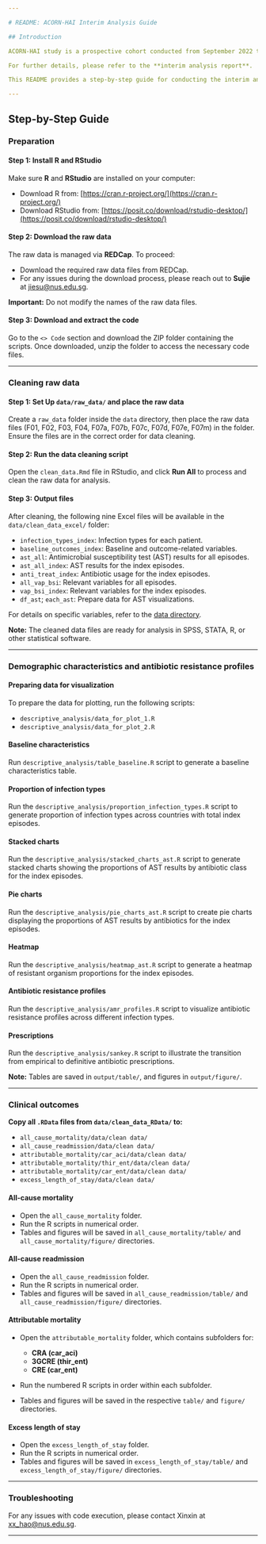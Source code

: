 ```yaml
---

# README: ACORN-HAI Interim Analysis Guide

## Introduction

ACORN-HAI study is a prospective cohort conducted from September 2022 to December 2024, with data for the interim analysis updated until April 26, 2024. The study aims to create a large-scale, multi-center, patient-centered surveillance network focused on antimicrobial resistance in severe healthcare-associated infections. It also lays the groundwork for future interventional clinical trials targeting multidrug-resistant infections by building microbiology laboratory capacity and developing robust data collection and sharing platforms.

For further details, please refer to the **interim analysis report**.

This README provides a step-by-step guide for conducting the interim analysis of the ACORN-HAI cohort using R. It covers key aspects such as baseline characteristics, antibiotic resistance, clinical outcomes, and antibiotic prescriptions, particularly highlighting **Carbapenem-resistant *Acinetobacter* (CRA)**, **Third-generation cephalosporin-resistant *Enterobacterales* (3GCRE)**, and **Carbapenem-resistant *Enterobacterales* (CRE)**. Throughout the guide, you will find explanations, code examples, and the implications of each component.

---
```


## Step-by-Step Guide

### Preparation

#### Step 1: Install R and RStudio
Make sure **R** and **RStudio** are installed on your computer:

- Download R from: [https://cran.r-project.org/](https://cran.r-project.org/)
- Download RStudio from: [https://posit.co/download/rstudio-desktop/](https://posit.co/download/rstudio-desktop/)

#### Step 2: Download the raw data
The raw data is managed via **REDCap**. To proceed:

- Download the required raw data files from REDCap.
- For any issues during the download process, please reach out to **Sujie** at jiesu@nus.edu.sg.

**Important:** Do not modify the names of the raw data files.

#### Step 3: Download and extract the code
Go to the `<> Code` section and download the ZIP folder containing the scripts. Once downloaded, unzip the folder to access the necessary code files.

---

### Cleaning raw data

#### Step 1: Set Up `data/raw_data/` and place the raw data
Create a `raw_data` folder inside the `data` directory, then place the raw data files (F01, F02, F03, F04, F07a, F07b, F07c, F07d, F07e, F07m) in the folder. Ensure the files are in the correct order for data cleaning.

#### Step 2: Run the data cleaning script
Open the `clean_data.Rmd` file in RStudio, and click **Run All** to process and clean the raw data for analysis.

#### Step 3: Output files
After cleaning, the following nine Excel files will be available in the `data/clean_data_excel/` folder:

- `infection_types_index`: Infection types for each patient.
- `baseline_outcomes_index`: Baseline and outcome-related variables.
- `ast_all`: Antimicrobial susceptibility test (AST) results for all episodes.
- `ast_all_index`: AST results for the index episodes.
- `anti_treat_index`: Antibiotic usage for the index episodes.
- `all_vap_bsi`: Relevant variables for all episodes.
- `vap_bsi_index`: Relevant variables for the index episodes.
- `df_ast`; `each_ast`: Prepare data for AST visualizations.

For details on specific variables, refer to the [data directory](https://docs.google.com/spreadsheets/d/1qLqACtCwm7IUfF0Fh_TJnrfE94kV-5Dq_Cn5IjIzS9c/edit?gid=766714505#gid=766714505).

**Note:** The cleaned data files are ready for analysis in SPSS, STATA, R, or other statistical software.

---

### Demographic characteristics and antibiotic resistance profiles

#### Preparing data for visualization
To prepare the data for plotting, run the following scripts:
- `descriptive_analysis/data_for_plot_1.R`
- `descriptive_analysis/data_for_plot_2.R`

#### Baseline characteristics 
Run `descriptive_analysis/table_baseline.R` script to generate a baseline characteristics table.

#### Proportion of infection types
Run the `descriptive_analysis/proportion_infection_types.R` script to generate proportion of infection types across countries with total index episodes.

#### Stacked charts
Run the `descriptive_analysis/stacked_charts_ast.R` script to generate stacked charts showing the proportions of  AST results by antibiotic class for the index episodes.

#### Pie charts 
Run the `descriptive_analysis/pie_charts_ast.R` script to create pie charts displaying the proportions of AST results by antibiotics for the index episodes.

#### Heatmap
Run the `descriptive_analysis/heatmap_ast.R` script to generate a heatmap of resistant organism proportions for the index episodes.

#### Antibiotic resistance profiles
Run the `descriptive_analysis/amr_profiles.R` script to visualize antibiotic resistance profiles across different infection types.

#### Prescriptions 
Run the `descriptive_analysis/sankey.R` script to illustrate the transition from empirical to definitive antibiotic prescriptions.

**Note:** Tables are saved in `output/table/`, and figures in `output/figure/`.

---

### Clinical outcomes

**Copy all `.RData` files from `data/clean_data_RData/` to:**

- `all_cause_mortality/data/clean data/`
- `all_cause_readmission/data/clean data/`
- `attributable_mortality/car_aci/data/clean data/`
- `attributable_mortality/thir_ent/data/clean data/`
- `attributable_mortality/car_ent/data/clean data/`
- `excess_length_of_stay/data/clean data/`

#### All-cause mortality
- Open the `all_cause_mortality` folder.
- Run the R scripts in numerical order.
- Tables and figures will be saved in `all_cause_mortality/table/` and `all_cause_mortality/figure/` directories.

#### All-cause readmission
- Open the `all_cause_readmission` folder.
- Run the R scripts in numerical order.
- Tables and figures will be saved in `all_cause_readmission/table/` and `all_cause_readmission/figure/` directories.

#### Attributable mortality
- Open the `attributable_mortality` folder, which contains subfolders for:
  - **CRA (car_aci)**
  - **3GCRE (thir_ent)**
  - **CRE (car_ent)**

- Run the numbered R scripts in order within each subfolder.
- Tables and figures will be saved in the respective `table/` and `figure/` directories.

#### Excess length of stay
- Open the `excess_length_of_stay` folder.
- Run the R scripts in numerical order.
- Tables and figures will be saved in `excess_length_of_stay/table/` and `excess_length_of_stay/figure/` directories.

---

### Troubleshooting
For any issues with code execution, please contact Xinxin at xx_hao@nus.edu.sg.

--- 
